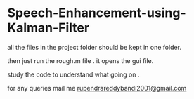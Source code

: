 # Speech-Enhancement-using-Kalman-Filter

all the files in the project folder should be kept in one folder.

then just run the rough.m file . it opens the gui file.

study the code to understand what going on .

for any queries mail me rupendrareddybandi2001@gmail.com

